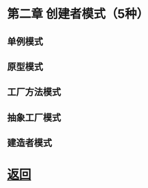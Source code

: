 # 第二章 创建者模式（5种）

## 单例模式

## 原型模式

## 工厂方法模式

## 抽象工厂模式

## 建造者模式

# [返回](../%E8%AE%BE%E8%AE%A1%E6%A8%A1%E5%BC%8F.md)